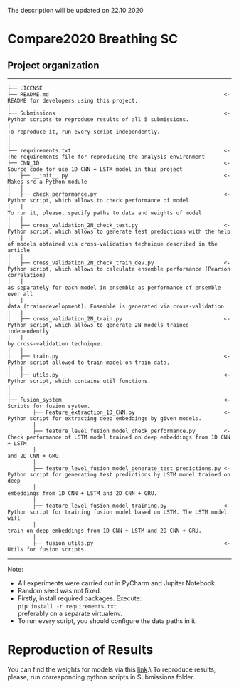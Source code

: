 The description will be updated on 22.10.2020

# Compare2020 Breathing SC

## Project organization

------------

    ├── LICENSE
    ├── README.md                                                       <- README for developers using this project.
    │
    ├── Submissions                                                     <- Python scripts to reproduse results of all 5 submissions. 
    |                                                                      To reproduce it, run every script independently.
    |
    │
    ├── requirements.txt                                                <- The requirements file for reproducing the analysis environment
    ├── CNN_1D                                                          <- Source code for use 1D CNN + LSTM model in this project
    |   ├── __init__.py                                                 <- Makes src a Python module
    |   │
    |   ├── check_performance.py                                        <- Python script, which allows to check performance of model
    |   |                                                                 To run it, please, specify paths to data and weights of model 
    |   │
    |   ├── cross_validation_2N_check_test.py                           <- Python script, which allows to generate test predictions with the help 
    |   |                                                                 of models obtained via cross-validation technique described in the article
    |   │
    |   ├── cross_validation_2N_check_train_dev.py                      <- Python script, which allows to calculate ensemble performance (Pearson correlation) 
    |   |                                                                    as separately for each model in ensemble as performance of ensemble over all  
    |   |                                                                  data (train+development). Ensemble is generated via cross-validation
    |   |
    |   ├── cross_validation_2N_train.py                                <- Python script, which allows to generate 2N models trained independently
    |   |                                                                  by cross-validation technique.
    |   |
    |   ├── train.py                                                    <- Python script allowed to train model on train data.
    |   |
    |   ├── utils.py                                                    <- Python script, which contains util functions.
    |   
    |   
    ├── Fusion_system                                                   <- Scripts for fusion system.
            ├── Feature_extraction_1D_CNN.py                            <- Python script for extracting deep embeddings by given models.
            |
            ├── feature_level_fusion_model_check_performance.py         <- Check performance of LSTM model trained on deep embeddings from 1D CNN + LSTM
            |                                                               and 2D CNN + GRU.
            |
            ├── feature_level_fusion_model_generate_test_predictions.py <- Python script for generating test predictions by LSTM model trained on deep 
            |                                                               embeddings from 1D CNN + LSTM and 2D CNN + GRU.
            |                                                               
            ├── feature_level_fusion_model_training.py                  <- Python script for training fusion model based on LSTM. The LSTM model will
            |                                                               train on deep embeddings from 1D CNN + LSTM and 2D CNN + GRU.
            |
            ├── fusion_utils.py                                         <- Utils for fusion scripts.
 
--------


Note:
* All experiments were carried out in PyCharm and Jupiter Notebook.
* Random seed was not fixed.
* Firstly, install required packages. Execute: <br/>
```pip install -r requirements.txt``` <br/> preferably on a separate virtualenv.
* To run every script, you should configure the data paths in it.

# Reproduction of Results
You can find the weights for models via this [link](https://drive.google.com/drive/folders/11JZduaDgUttLHfH1b9tB2H4CycrH3qY8?usp=sharing).\\
To reproduce results, please, run corresponding python scripts in Submissions folder.
